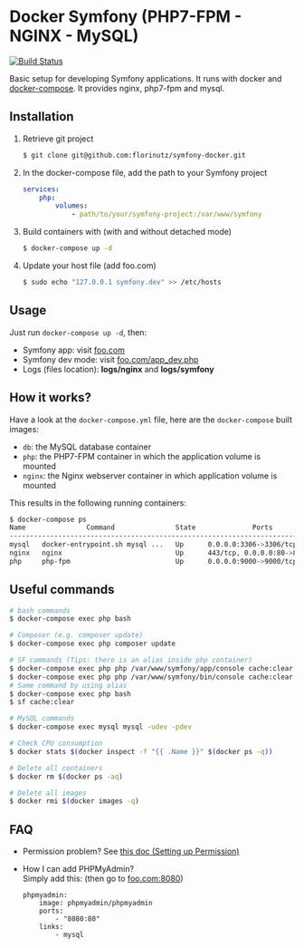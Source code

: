 # Docker Symfony (PHP7-FPM - NGINX - MySQL)

[![Build Status](https://api.travis-ci.org/florinutz/symfony-docker.svg?branch=master)](https://travis-ci.org/florinutz/symfony-docker)

Basic setup for developing Symfony applications. It runs with docker and [docker-compose](https://docs.docker.com/compose/). It provides nginx, php7-fpm and mysql.

## Installation

1. Retrieve git project

    ```bash
    $ git clone git@github.com:florinutz/symfony-docker.git
    ```

2. In the docker-compose file, add the path to your Symfony project

    ```yml
    services:
        php:
            volumes:
                - path/to/your/symfony-project:/var/www/symfony
    ```

3. Build containers with (with and without detached mode)

    ```bash
    $ docker-compose up -d
    ```

4. Update your host file (add foo.com)

    ```bash
    $ sudo echo "127.0.0.1 symfony.dev" >> /etc/hosts
    ```

## Usage

Just run `docker-compose up -d`, then:

* Symfony app: visit [foo.com](http://foo.com)
* Symfony dev mode: visit [foo.com/app_dev.php](http://foo.com/app_dev.php)
* Logs (files location): **logs/nginx** and **logs/symfony**

## How it works?

Have a look at the `docker-compose.yml` file, here are the `docker-compose` built images:

* `db`: the MySQL database container
* `php`: the PHP7-FPM container in which the application volume is mounted
* `nginx`: the Nginx webserver container in which application volume is mounted

This results in the following running containers:

```bash
$ docker-compose ps
Name               Command               State              Ports
----------------------------------------------------------------------------
mysql   docker-entrypoint.sh mysql ...   Up      0.0.0.0:3306->3306/tcp
nginx   nginx                            Up      443/tcp, 0.0.0.0:80->80/tcp
php     php-fpm                          Up      0.0.0.0:9000->9000/tcp
```

## Useful commands

```bash
# bash commands
$ docker-compose exec php bash

# Composer (e.g. composer update)
$ docker-compose exec php composer update

# SF commands (Tips: there is an alias inside php container)
$ docker-compose exec php php /var/www/symfony/app/console cache:clear # Symfony2
$ docker-compose exec php php /var/www/symfony/bin/console cache:clear # Symfony3
# Same command by using alias
$ docker-compose exec php bash
$ sf cache:clear

# MySQL commands
$ docker-compose exec mysql mysql -udev -pdev

# Check CPU consumption
$ docker stats $(docker inspect -f "{{ .Name }}" $(docker ps -q))

# Delete all containers
$ docker rm $(docker ps -aq)

# Delete all images
$ docker rmi $(docker images -q)
```

## FAQ

* Permission problem? See [this doc (Setting up Permission)](http://symfony.com/doc/current/book/installation.html#checking-symfony-application-configuration-and-setup)

* How I can add PHPMyAdmin?  
Simply add this: (then go to [foo.com:8080](http://foo.com:8080))

    ```
    phpmyadmin:
        image: phpmyadmin/phpmyadmin
        ports:
            - "8080:80"
        links:
            - mysql
    ```
